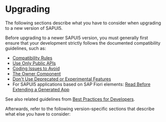 <!-- loio9638e4fce1bd45f4bebf7c219672908c -->

# Upgrading

The following sections describe what you have to consider when upgrading to a new version of SAPUI5.

Before upgrading to a newer SAPUI5 version, you must generally first ensure that your development strictly follows the documented compatibility guidelines, such as:

-   [Compatibility Rules](compatibility-rules-91f0873.md)
-   [Use Only Public APIs](../03_Get-Started/use-only-public-apis-b0d5fe2.md)
-   [Coding Issues to Avoid](../05_Developing_Apps/coding-issues-to-avoid-3877872.md)
-   [The Owner Component](../04_Essentials/the-owner-component-a7a3138.md)
-   [Don't Use Deprecated or Experimental Features](../03_Get-Started/don-t-use-deprecated-or-experimental-features-a8bd1a8.md)
-   For SAPUI5 applications based on SAP Fiori elements: [Read Before Extending a Generated App](../06_SAP_Fiori_Elements/read-before-extending-a-generated-app-d9c146a.md)

See also related guidelines from [Best Practices for Developers](../03_Get-Started/best-practices-for-developers-28fcd55.md).

Afterwards, refer to the following version-specific sections that describe what else you have to consider:

